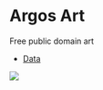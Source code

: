 # Argos Art

Free public domain art

- [Data](https://github.com/argosopentech/public-domain-art)

![](https://art.argosopentech.com/Images/13179.jpg)
